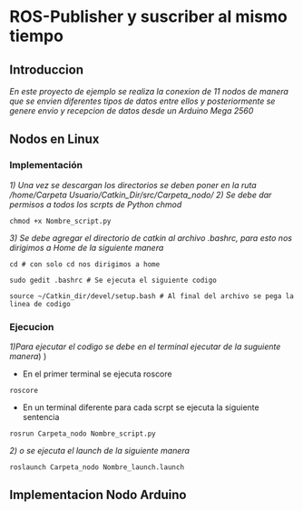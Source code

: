 # ROS-Publisher y suscriber al mismo tiempo

## Introduccion

_En este proyecto de ejemplo se realiza la conexion de 11 nodos de manera que se envien diferentes tipos de datos entre ellos y posteriormente se genere envio y recepcion de datos desde un Arduino Mega 2560_

## Nodos en Linux

### Implementación

_1) Una vez se descargan los directorios se deben poner en la ruta /home/Carpeta Usuario/Catkin_Dir/src/Carpeta_nodo/_
_2) Se debe dar permisos a todos los scrpts de Python chmod_ 
```
chmod +x Nombre_script.py
```
_3) Se debe agregar el directorio de catkin al archivo .bashrc, para esto nos dirigimos a Home de la siguiente manera_

```
cd # con solo cd nos dirigimos a home

sudo gedit .bashrc # Se ejecuta el siguiente codigo

source ~/Catkin_dir/devel/setup.bash # Al final del archivo se pega la linea de codigo

```

### Ejecucion

_1)Para ejecutar el codigo se debe en el terminal ejecutar de la suguiente manera_) )

* En el primer terminal se ejecuta roscore
```
roscore
```


* En un terminal diferente para cada scrpt se ejecuta la siguiente sentencia
```
rosrun Carpeta_nodo Nombre_script.py
```
_2) o se ejecuta el launch de la siguiente manera_

```
roslaunch Carpeta_nodo Nombre_launch.launch

```

## Implementacion Nodo Arduino



